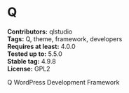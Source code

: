 # Q #
**Contributors:** qlstudio  
**Tags:** Q, theme, framework, developers   
**Requires at least:** 4.0.0  
**Tested up to:** 5.5.0  
**Stable tag:** 4.9.8  
**License:** GPL2  

Q WordPress Development Framework
